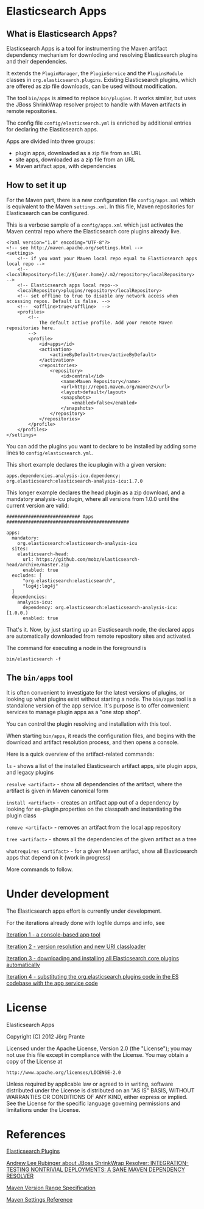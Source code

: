 Elasticsearch Apps
==================

What is Elasticsearch Apps?
---------------------------

Elasticsearch Apps is a tool for instrumenting the Maven artifact dependency mechanism for downloding and resolving Elasticsearch plugins and their dependencies. 

It extends the ``PluginManager``, the ``PluginService`` and the ``PluginsModule`` classes in ``org.elasticsearch.plugins``. Existing Elasticsearch plugins, which are offered as zip file downloads, can be used without modification.

The tool ``bin/apps`` is aimed to replace ``bin/plugins``. It works similar, but uses the JBoss ShrinkWrap resolver project to handle with Maven artifacts in remote repositories.

The config file ``config/elasticsearch.yml`` is enriched by additional entries for declaring the Elasticsearch apps.

Apps are divided into three groups:

- plugin apps, downloaded as a zip file from an URL
- site apps, downloaded as a zip file from an URL
- Maven artifact apps, with dependencies 


How to set it up
----------------

For the Maven part, there is a new configuration file ``config/apps.xml`` which is equivalent to the Maven ``settings.xml``. In this file, Maven repositories for Elasticsearch can be configured. 

This is a verbose sample of a ``config/apps.xml`` which just activates the Maven central repo where the Elasticsearch core plugins already live.

	<?xml version="1.0" encoding="UTF-8"?>
	<!-- see http://maven.apache.org/settings.html -->
	<settings>
		<!-- if you want your Maven local repo equal to Elasticsearch apps local repo -->
		<!-- <localRepository>file://${user.home}/.m2/repository</localRepository> -->
		<!-- Elasticsearch apps local repo-->
		<localRepository>plugins/repository</localRepository>
		<!-- set offline to true to disable any network access when accessing repos. Default is false. -->
		<!--  <offline>true</offline>  -->
		<profiles>
			<!-- 
				The default active profile. Add your remote Maven repositories here.
			-->
			<profile>
				<id>apps</id>
				<activation>
					<activeByDefault>true</activeByDefault>
				</activation>
				<repositories>
					<repository>
						<id>central</id>
						<name>Maven Repository</name>
						<url>http://repo1.maven.org/maven2</url>
						<layout>default</layout>
						<snapshots>
							<enabled>false</enabled>
						</snapshots>
					</repository>
				</repositories>
			</profile>    
		</profiles>	
	</settings>
	
You can add the plugins you want to declare to be installed by adding some lines to ``config/elasticsearch.yml``. 

This short example declares the icu plugin with a given version:

    apps.dependencies.analysis-icu.dependency: org.elasticsearch:elasticsearch-analysis-icu:1.7.0

This longer example declares the head plugin as a zip download, and a mandatory analysis-icu plugin, where all versions from 1.0.0 until the current version are valid:

	########################### Apps #############################################
	
	apps:
	  mandatory:
		org.elasticsearch:elasticsearch-analysis-icu
	  sites:
		elasticsearch-head:
		  url: https://github.com/mobz/elasticsearch-head/archive/master.zip
		  enabled: true
	  excludes: [
		  "org.elasticsearch:elasticsearch",      
		  "log4j:log4j"
	  ]
	  dependencies:
		analysis-icu:
		  dependency: org.elasticsearch:elasticsearch-analysis-icu:[1.0.0,)
		  enabled: true
	  
That's it. Now, by just starting up an Elasticsearch node, the declared apps are automatically downloaded from remote repository sites and activated.

The command for executing a node in the foreground is

    bin/elasticsearch -f


The ``bin/apps`` tool
---------------------

It is often convenient to investigate for the latest versions of plugins, or looking up what plugins exist without starting a node. The ``bin/apps`` tool is a standalone version of the app service. It's purpose is to offer convenient services to manage plugin apps as a "one stop shop".

You can control the plugin resolving and installation with this tool.

When starting ``bin/apps``, it reads the configuration files, and begins with the download and artifact resolution process, and then opens a console.

Here is a quick overview of the artifact-related commands:

``ls`` - shows a list of the installed Elasticsearch artifact apps, site plugin apps, and legacy plugins

``resolve <artifact>`` - show all dependencies of the artifact, where the artifact is given in Maven canonical form
	
``install <artifact>`` - creates an artifact app out of a dependency by looking for es-plugin.properties on the classpath and instantiating the plugin class
	
``remove <artifact>`` - removes an artifact from the local app repository	
	
``tree <artifact>`` - shows all the dependencies of the given artifact as a tree
	
``whatrequires <artifact>`` - for a given Maven artifact, show all Elasticsearch apps that depend on it (work in progress)

More commands to follow.

Under development
=================

The Elasticsearch apps effort is currently under development. 

For the iterations already done with logfile dumps and info, see

[Iteration 1 - a console-based app tool](elasticsearch-apps/wiki/Iteration-1)

[Iteration 2 - version resolution and new URI classloader](elasticsearch-apps/wiki/Iteration-2)

[Iteration 3 - downloading and installing all Elasticsearch core plugins automatically](elasticsearch-apps/wiki/Iteration-3)

[Iteration 4 - substituting the org.elasticsearch.plugins code in the ES codebase with the app service code](elasticsearch-apps/wiki/Iteration-4)


License
=======

Elasticsearch Apps

Copyright (C) 2012 Jörg Prante

Licensed under the Apache License, Version 2.0 (the "License");
you may not use this file except in compliance with the License.
You may obtain a copy of the License at

    http://www.apache.org/licenses/LICENSE-2.0

Unless required by applicable law or agreed to in writing, software
distributed under the License is distributed on an "AS IS" BASIS,
WITHOUT WARRANTIES OR CONDITIONS OF ANY KIND, either express or implied.
See the License for the specific language governing permissions and
limitations under the License.


References
==========

[Elasticsearch Plugins](http://www.elasticsearch.org/guide/reference/modules/plugins.html)

[Andrew Lee Rubinger about JBoss ShrinkWrap Resolver: INTEGRATION-TESTING NONTRIVIAL DEPLOYMENTS: A SANE MAVEN DEPENDENCY RESOLVER](http://exitcondition.alrubinger.com/2012/09/13/shrinkwrap-resolver-new-api/)

[Maven Version Range Specification](http://maven.apache.org/enforcer/enforcer-rules/versionRanges.html)

[Maven Settings Reference](http://maven.apache.org/settings.html)


